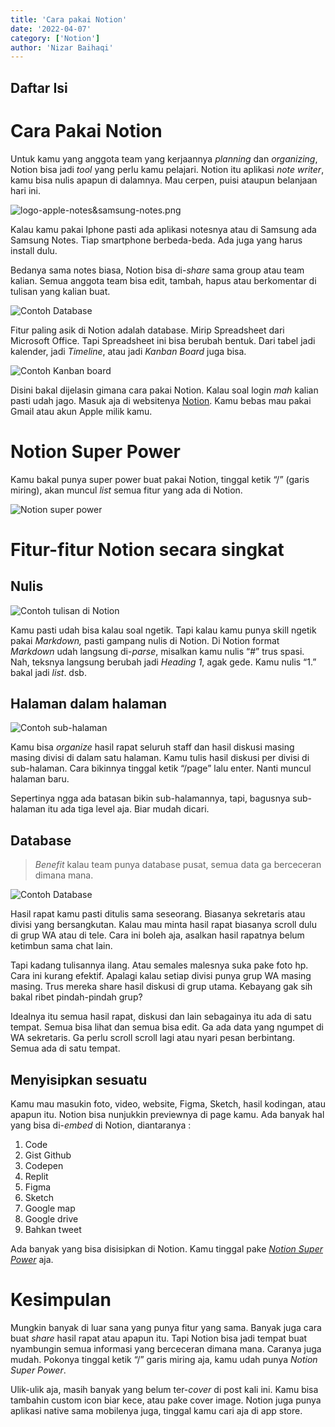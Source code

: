 ```yaml
---
title: 'Cara pakai Notion'
date: '2022-04-07'
category: ['Notion']
author: 'Nizar Baihaqi'
---
```


## Daftar Isi

# Cara Pakai Notion

Untuk kamu yang anggota team yang kerjaannya *planning* dan *organizing*, Notion bisa jadi *tool* yang perlu kamu pelajari. Notion itu aplikasi *note writer*, kamu bisa nulis apapun di dalamnya. Mau cerpen, puisi ataupun belanjaan hari ini. 

![logo-apple-notes&samsung-notes.png](/content/cara-pakai-notion/logo-notes.png)

Kalau kamu pakai Iphone pasti ada aplikasi notesnya atau di Samsung ada Samsung Notes. Tiap smartphone berbeda-beda. Ada juga yang harus install dulu.

Bedanya sama notes biasa, Notion bisa di-*share* sama group atau team kalian. Semua anggota team bisa edit, tambah, hapus atau berkomentar di tulisan yang kalian buat. 

![Contoh Database](/content/cara-pakai-notion/contoh-database.png)

Fitur paling asik di Notion adalah database. Mirip Spreadsheet dari Microsoft Office. Tapi Spreadsheet ini bisa berubah bentuk. Dari tabel jadi kalender, jadi *Timeline*, atau jadi *Kanban Board* juga bisa.

![Contoh Kanban board](/content/cara-pakai-notion/contoh-kanban.png)

Disini bakal dijelasin gimana cara pakai Notion. Kalau soal login *mah* kalian pasti udah jago. Masuk aja di websitenya [Notion](https://www.notion.so). Kamu bebas mau pakai Gmail atau akun Apple milik kamu.

# Notion Super Power

Kamu bakal punya super power buat pakai Notion, tinggal ketik “/” (garis miring), akan muncul *list* semua fitur yang ada di Notion.

![Notion super power](/content/cara-pakai-notion/notion-super-power.png)

# Fitur-fitur Notion secara singkat

## Nulis

![Contoh tulisan di Notion](/content/cara-pakai-notion/nulis.png)

Kamu pasti udah bisa kalau soal ngetik. Tapi kalau kamu punya skill ngetik pakai *Markdown,* pasti gampang nulis di Notion. Di Notion format *Markdown* udah langsung di-*parse*, misalkan kamu nulis “#” trus spasi. Nah, teksnya langsung berubah jadi *Heading 1*, agak gede. Kamu nulis “1.” bakal jadi *list*. dsb.

## Halaman dalam halaman

![Contoh sub-halaman](/content/cara-pakai-notion/sub-halaman.png)

Kamu bisa *organize* hasil rapat seluruh staff dan hasil diskusi masing masing divisi di dalam satu halaman. Kamu tulis hasil diskusi per divisi di sub-halaman. Cara bikinnya tinggal ketik “/page” lalu enter. Nanti muncul halaman baru.

Sepertinya ngga ada batasan bikin sub-halamannya, tapi, bagusnya sub-halaman itu ada tiga level aja. Biar mudah dicari.

## Database

> *Benefit* kalau team punya database pusat, semua data ga berceceran dimana mana.

![Contoh Database](/content/cara-pakai-notion/contoh-database.png)

Hasil rapat kamu pasti ditulis sama seseorang. Biasanya sekretaris atau divisi yang bersangkutan. Kalau mau minta hasil rapat biasanya scroll dulu di grup WA atau di tele. Cara ini boleh aja, asalkan hasil rapatnya belum ketimbun sama chat lain.

Tapi kadang tulisannya ilang. Atau semales malesnya suka pake foto hp. Cara ini kurang efektif. Apalagi kalau setiap divisi punya grup WA masing masing. Trus mereka share hasil diskusi di grup utama. Kebayang gak sih bakal ribet pindah-pindah grup?

Idealnya itu semua hasil rapat, diskusi dan lain sebagainya itu ada di satu tempat. Semua bisa lihat dan semua bisa edit. Ga ada data yang ngumpet di WA sekretaris. Ga perlu scroll scroll lagi atau nyari pesan berbintang. Semua ada di satu tempat.

## Menyisipkan sesuatu

Kamu mau masukin foto, video, website, Figma, Sketch, hasil kodingan, atau apapun itu. Notion bisa nunjukkin previewnya di page kamu. Ada banyak hal yang bisa di-*embed* di Notion, diantaranya :

1. Code
2. Gist Github
3. Codepen
4. Replit
5. Figma
6. Sketch
7. Google map
8. Google drive
9. Bahkan tweet

Ada banyak yang bisa disisipkan di Notion. Kamu tinggal pake [*Notion Super Power*](#notion-super-power) aja.

# Kesimpulan

Mungkin banyak di luar sana yang punya fitur yang sama. Banyak juga cara buat *share* hasil rapat atau apapun itu. Tapi Notion bisa jadi tempat buat nyambungin semua informasi yang berceceran dimana mana. Caranya juga mudah. Pokonya tinggal ketik “/” garis miring aja, kamu udah punya *Notion Super Power*.

Ulik-ulik aja, masih banyak yang belum ter-*cover* di post kali ini. Kamu bisa tambahin custom icon biar kece, atau pake cover image. Notion juga punya aplikasi native sama mobilenya juga, tinggal kamu cari aja di app store.